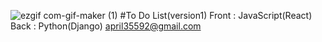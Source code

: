 ![ezgif com-gif-maker (1)](https://user-images.githubusercontent.com/77724156/111727873-13562880-88af-11eb-8e56-29a8104a61d7.gif)
#To Do List(version1)
Front : JavaScript(React)
Back : Python(Django)
april35592@gmail.com
